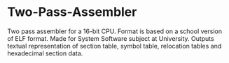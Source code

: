 # Two-Pass-Assembler
Two pass assembler for a 16-bit CPU. Format is based on a school version of ELF format. Made for System Software subject at University. Outputs textual representation of  section table, symbol table, relocation tables and hexadecimal section data.
